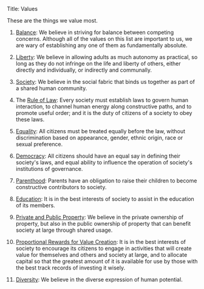 Title: Values

These are the things we value most. 

1. [Balance][]: We believe in striving for balance between competing concerns. Although all of the values on this list are important to us, we are wary of establishing any one of them as fundamentally absolute. 

2. [Liberty][]: We believe in allowing adults as much autonomy as practical, so long as they do not infringe on the life and liberty of others, either directly and individually, or indirectly and communally. 

3. [Society][]: We believe in the social fabric that binds us together as part of a shared human community. 

4. The [Rule of Law][rule-of-law]: Every society must establish laws to govern human interaction, to channel human energy along constructive paths, and to promote useful order; and it is the duty of citizens of a society to obey these laws.  

5. [Equality][]: All citizens must be treated equally before the law, without discrimination based on appearance, gender, ethnic origin, race or sexual preference. 

6. [Democracy][]: All citizens should have an equal say in defining their society's laws, and equal ability to influence the operation of society's institutions of governance. 

7. [Parenthood][]: Parents have an obligation to raise their children to become constructive contributors to society.

8. [Education][]: It is in the best interests of society to assist in the education of its members. 

9. [Private and Public Property][property]: We believe in the private ownership of property, but also in the public ownership of property that can benefit society at large through shared usage.

10. [Proportional Rewards for Value Creation][value-creation]: It is in the best interests of society to encourage its citizens to engage in activities that will create value for themselves and others and society at large, and to allocate capital so that the greatest amount of it is available for use by those with the best track records of investing it wisely. 

11. [Diversity][]:  We believe in the diverse expression of human potential. 

[critical-thinking]:  ../tags/critical-thinking
[cultural-evolution]: ../tags/cultural-evolution
[education]:          ../tags/education
[evolution]:          ../tags/evolution
[humanism]:           ../tags/humanism
[imperfection]:       ../tags/imperfection
[individuals]:        ../tags/individuals
[integral]:           ../tags/integral
[love]:               ../tags/love
[property]:           ../tags/property
[science]:            ../tags/science
[systemic]:           ../tags/systemic
[toolmaking]:         ../tags/toolmaking
[written-word]:       ../tags/written-word

[balance]:            ../tags/balance
[democracy]:          ../tags/democracy
[diversity]:          ../tags/diversity
[education]:          ../tags/education
[equality]:           ../tags/equality
[liberty]:            ../tags/liberty
[parenthood]:         ../tags/parenthood
[property]:           ../tags/property
[rule-of-law]:        ../tags/rule-of-law
[society]:            ../tags/society
[storytelling]:       ../tags/storytelling
[value-creation]:     ../tags/value-creation
